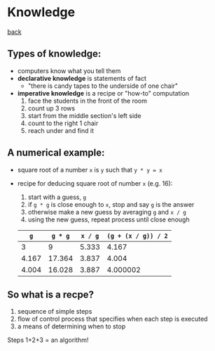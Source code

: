 # Knowledge
[back](./)

## Types of knowledge:
- computers know what you tell them
- **declarative knowledge** is statements of fact
	- "there is candy tapes to the underside of one chair"
- **imperative knowledge** is a recipe or "how-to" computation
	1. face the students in the front of the room
	2. count up 3 rows
	3. start from the middle section's left side
	4. count to the right 1 chair
	5. reach under and find it

## A numerical example:
- square root of a number `x` is `y` such that `y * y = x`
- recipe for deducing square root of number `x` (e.g. 16):
	1. start with a guess, `g`
	2. if `g * g` is close enough to `x`, stop and say `g` is the answer
	3. otherwise make a new guess by averaging `g` and `x / g`
	4. using the new guess, repeat process until close enough

	| `g`   | `g * g` | `x / g` | `(g + (x / g)) / 2` |
	|-------|---------|---------|---------------------|
	| 3     | 9       | 5.333   | 4.167               |
	| 4.167 | 17.364  | 3.837   | 4.004               |
	| 4.004 | 16.028  | 3.887   | 4.000002            |

## So what is a recpe?
1. sequence of simple steps
2. flow of control process that specifies when each step is executed
3. a means of determining when to stop

Steps 1+2+3 = an algorithm!